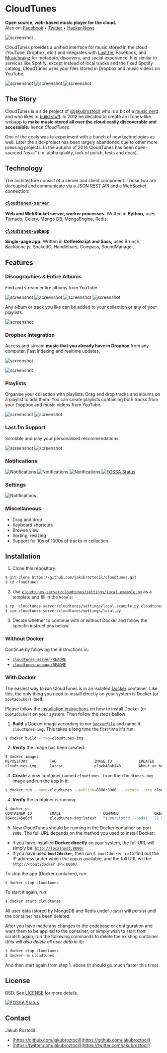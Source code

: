 # CloudTunes

**Open source, web-based music player for the cloud.** 
<br/>
Also on: [Facebook](https://www.facebook.com/cloudtunes "/cloudtunes") •
[Twitter](https://twitter.com/cloudtunesapp "@cloudtunesapp") •
[Hacker News](https://news.ycombinator.com/item?id=8284785 "Hacker News discussion")

![screenshot](screenshots/Homepage.png)


CloudTunes provides a unified interface 
for music stored in the cloud (YouTube, Dropbox, etc.) and integrates with 
[Last.fm](http://www.last.fm/api), Facebook, 
and [Musicbrainz](https://musicbrainz.org/) for metadata, discovery, 
and social experience. It is similar to services like Spotify, 
except instead of local tracks and the fixed Spotify catalog, 
CloudTunes uses your files stored in Dropbox and music videos on YouTube.


![screenshot](screenshots/Collection.png)
![screenshot](screenshots/Explore.png)
![screenshot](screenshots/Settings-Social.png)


## The Story

CloudTunes is a side project of 
[@jakubroztocil](https://twitter.com/jakubroztocil) who is a bit of a 
[music nerd](http://last.fm/user/oswaldcz) and who likes to 
[build stuff](https://github.com/jakubroztocil).  In 2012 he decided 
to create an iTunes-like webapp to **make music stored all over the cloud 
easily discoverable and accessible:** hence *CloudTunes*. 

One of the goals was to experiment with a bunch of new technologies as well.
Later the side-project has been largely abandoned due to other more pressing 
projects. In the autumn of 2014 CloudTunes has been open-sourced *"as is"* 
(i.e. alpha quality, lack of polish, tests and docs).


## Technology

The architecture consist of a server and client component. Those two are 
decoupled and communicate via a JSON REST API and a WebSocket connection:


### [`cloudtunes-server`](cloudtunes-server)

**Web and WebSocket server, worker processes.**
Written in **Python,** uses Tornado, Celery, Mongo DB, MongoEngine, Redis.


### [`cloudtunes-webapp`](cloudtunes-webapp) 
**Single-page app.** Written in **CoffeeScript and Sass,** uses Brunch, 
Backbone.js, SocketIO, Handlebars, Compass, SoundManager.



## Features

### Discographies & Entire Albums

Find and stream entire albums from YouTube.

![screenshot](screenshots/Artist-Discography.png)
![screenshot](screenshots/Artist-Top-Videos.png)
![screenshot](screenshots/Artist-Related.png)
![screenshot](screenshots/Search.png)

Any album or track you like can be added to your collection or any of your playlists.

![screenshot](screenshots/DnD-Album.png)


### Dropbox Integration

Access and stream **music that you already have in Dropbox** from any computer.
Fast indexing and realtime updates.
 
![screenshot](screenshots/Dropbox.png)


![screenshot](screenshots/Dropbox-Sync.png)


### Playlists

Organise your collection with playlists. Drag and drop tracks and 
albums on a playlist to add them. You can create playlists containing both tracks from your Dropbox and music videos from YouTube.

![screenshot](screenshots/DnD.png)
![screenshot](screenshots/Playlist.png)


### Last.fm Support

Scrobble and play your personalised recommendations. 

![screenshot](screenshots/Scrobbling.png)
![screenshot](screenshots/Explore-Trending.png)


### Notifications

![Notifications](screenshots/Settings-Notifications.png)
![Notifications](screenshots/Notification.png)
![Notifications](screenshots/Notification-Confirm.png)
[![FOSSA Status](https://app.fossa.io/api/projects/git%2Bgithub.com%2FHartmarken%2Fcloudtunes.svg?type=shield)](https://app.fossa.io/projects/git%2Bgithub.com%2FHartmarken%2Fcloudtunes?ref=badge_shield)

### Settings

![Notifications](screenshots/Settings.png)


### Miscellaneous

* Drag and drop
* Keyboard shortcuts
* Browse view
* Sorting, resizing
* Support for 10s of 1000s of tracks in collection


## Installation

1. Clone this repository:

  ```bash
  $ git clone https://github.com/jakubroztocil/cloudtunes.git
  $ cd cloudtunes
  ```

2. Use [`cloudtunes-server/cloudtunes/settings/local.example.py`](cloudtunes-server/cloudtunes/settings/local.example.py) as a template and fill in the `None`'s:

  ```bash
  $ cp  cloudtunes-server/cloudtunes/settings/local.example.py cloudtunes-server/cloudtunes/settings/local.py
  $ vim cloudtunes-server/cloudtunes/settings/local.py
  ```
3. Decide whether to continue with or without Docker and follow the specific instructions bellow.

### Without Docker

Continue by following the instructions in:

* [`cloudtunes-server/README`](cloudtunes-server)
* [`cloudtunes-webapp/README`](cloudtunes-webapp)

### With Docker

The easiest way to run CloudTunes is in an isolated 
[Docker](https://docker.com/whatisdocker/) container. Like this, 
the only thing you need to install directly on your system is Docker 
(or `boot2docker`) itself.

Please follow the 
[installation instructions](https://docs.docker.com/installation/#installation) 
on how to install Docker (or `boot2docker`) on your system. Then follow the
steps bellow:


1.  **Build** a Docker image according to our [`Dockerfile`](Dockerfile) 
  and name it `cloudtunes-img`. This takes a long time the first time
  it's run:

  ```bash
  $ docker build --tag=cloudtunes-img .
  ```

2. **Verify** the image has been created:

  ```bash
  $ docker images
  REPOSITORY          TAG                 IMAGE ID            CREATED             VIRTUAL SIZE
  cloudtunes-img      latest              e1bcb48ab148        About an hour ago   995.1 MB
  ```

3. **Create** a new container named `cloudtunes ` from the `cloudtunes-img` 
  image and run the app in it:

  ``` bash
  $ docker run --name=cloudtunes --publish=8000:8000  --detach --tty cloudtunes-img
  ```

4. **Verify** the container is running:

  ```bash
  $ docker ps
  CONTAINER ID        IMAGE                   COMMAND                CREATED             STATUS              PORTS                    NAMES
  564cc245e6dd        cloudtunes-img:latest   "supervisord --nodae   52 minutes ago      Up 2 minutes        0.0.0.0:8000->8000/tcp   cloudtunes
  
  ```
  
5. Now CloudTunes should be running in the Docker container on port `8000`. 
  The full URL depends on the method you used to install Docker:

  * If you have installed **Docker directly** on your system, the full 
    URL will simply be: [`http://localhost:8000/`](http://localhost:8000/)
  * If you have used **`boot2docker`,** then run `$ boot2docker ip` 
    to find out the IP address under which the app is available, 
    and the full URL will be `http://<boot2docker IP>:8000/`


To stop the app (Docker container), run:

```bash
$ docker stop cloudtunes
```

To start it again, run:
```bash
$ docker start cloudtunes
```

All user data (stored by MongoDB and Redis under `/data`) will persist until the container has been deleted.  

After you have made any changes to the codebase or configuration and 
want them to be applied to the container, or simply wish to start 
from scratch again, run the following commands to delete the 
existing container (*this will also delete all user data in it*):

```bash
$ docker stop cloudtunes
$ docker rm cloudtunes
```

And then start again from step 1. above (it should go much faster this time).

## License

BSD. See [LICENSE](LICENSE) for more details.


[![FOSSA Status](https://app.fossa.io/api/projects/git%2Bgithub.com%2FHartmarken%2Fcloudtunes.svg?type=large)](https://app.fossa.io/projects/git%2Bgithub.com%2FHartmarken%2Fcloudtunes?ref=badge_large)

## Contact 

Jakub Roztočil

* [https://github.com/jakubroztocil](https://github.com/jakubroztocil)
* [https://twitter.com/jakubroztocil](https://twitter.com/jakubroztocil)